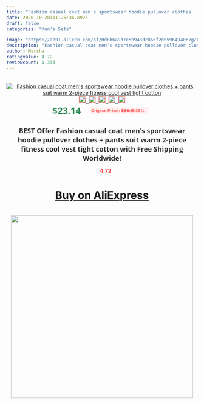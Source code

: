```yaml
---
title: "Fashion casual coat men's sportswear hoodie pullover clothes + pants suit warm 2-piece fitness cool vest tight cotton"
date: 2020-10-28T11:25:36.892Z
draft: false
categories: "Men's Sets"

image: "https://ae01.alicdn.com/kf/Hd8b6a9d7e5b943dc865f2d6596494067g/Fashion-casual-coat-men-s-sportswear-hoodie-pullover-clothes-pants-suit-warm-2-piece-fitness-cool.jpg"
description: "Fashion casual coat men's sportswear hoodie pullover clothes + pants suit warm 2-piece fitness cool vest tight cotton"
author: Marsha
ratingvalue: 4.72
reviewcount: 1.333
---
```

<br>
<div style="text-align: center;">
<a href="https://s.click.aliexpress.com/e/_9iDXGv" target="_blank" rel="nofollow noopener noreferrer"><img alt="Fashion casual coat men's sportswear hoodie pullover clothes + pants suit warm 2-piece fitness cool vest tight cotton" class="magnifier-image" src="https://ae01.alicdn.com/kf/Hd8b6a9d7e5b943dc865f2d6596494067g/Fashion-casual-coat-men-s-sportswear-hoodie-pullover-clothes-pants-suit-warm-2-piece-fitness-cool.jpg_640x640.jpg">
<br>
<img style="border:1px solid salmon" src="https://ae01.alicdn.com/kf/Hd8b6a9d7e5b943dc865f2d6596494067g/Fashion-casual-coat-men-s-sportswear-hoodie-pullover-clothes-pants-suit-warm-2-piece-fitness-cool.jpg_120x120.jpg">&nbsp;&nbsp;<img style="border:1px solid salmon" src="https://ae01.alicdn.com/kf/H79492da1b09d4384bc336547ad02c030B/Fashion-casual-coat-men-s-sportswear-hoodie-pullover-clothes-pants-suit-warm-2-piece-fitness-cool.jpg_120x120.jpg">&nbsp;&nbsp;<img style="border:1px solid salmon" src="https://ae01.alicdn.com/kf/H751575d11c3246ee9794fe29335121b6w/Fashion-casual-coat-men-s-sportswear-hoodie-pullover-clothes-pants-suit-warm-2-piece-fitness-cool.jpg_120x120.jpg">&nbsp;&nbsp;<img style="border:1px solid salmon" src="https://ae01.alicdn.com/kf/H58bf453a246c45bebf29da531842e379A/Fashion-casual-coat-men-s-sportswear-hoodie-pullover-clothes-pants-suit-warm-2-piece-fitness-cool.jpg_120x120.jpg">&nbsp;&nbsp;<img style="border:1px solid salmon" src="https://ae01.alicdn.com/kf/Habf48c23451b4ea4aca23449f4074d42O/Fashion-casual-coat-men-s-sportswear-hoodie-pullover-clothes-pants-suit-warm-2-piece-fitness-cool.jpg_120x120.jpg"></a></div><br0>
<div style="text-align: center;"><span style="background-color: white; border: 0px; box-sizing: border-box; color: seagreen; display: inline-block; font-family: &quot;open sans&quot; , &quot;arial&quot; , &quot;helvetica&quot; , sans-serif , &quot;heiti&quot;; font-size: 24px; font-stretch: inherit; font-weight: 700; line-height: inherit; margin: 0px 10px 0px 0px; padding: 0px; vertical-align: middle;">$23.14 </span>
<span style="background: rgb(255 , 241 , 241); border-radius: 3px; border: 0px; box-sizing: border-box; color: #ff4747; display: inline-block; font-family: inherit; font-size: 12px; font-stretch: inherit; font-style: inherit; font-variant: inherit; font-weight: 600; line-height: inherit; margin: 0px; padding: 2px 5px; transform: scale(0.9); vertical-align: middle;">Original Price : <b style="text-decoration: line-through;">$36.15 </b> 36%&nbsp;&nbsp;</span></div>
<h1 style="color: #333333; display: inline-block; font-family: &quot;open sans&quot; , &quot;arial&quot; , &quot;helvetica&quot; , sans-serif , &quot;heiti&quot;; font-size: 18px; font-stretch: inherit; font-weight: 700; text-align: center;">BEST Offer Fashion casual coat men's sportswear hoodie pullover clothes + pants suit warm 2-piece fitness cool vest tight cotton with Free Shipping Worldwide!</h1>
<div style="color: #ff4747; text-align: center;">
<img src="https://4.bp.blogspot.com/-M0ZcTcb-5uY/XleCXlxnR4I/AAAAAAAAAEc/OrjgMkXV1oMQFaCRZj5HQwOCBcu3w1FegCPcBGAYYCw/s1600/star.png" style="height: 15px;">&nbsp;<b>4.72</b></div>
<div class="button_cont" align="center"><a class="buynow_a" href="https://s.click.aliexpress.com/e/_9iDXGv" target="_blank" rel="nofollow noopener noreferrer"><H1>Buy on AliExpress</H1></a></div><br>
<div class="separator" style="clear: both; text-align: center;">
<img src="https://lh3.googleusercontent.com/-pTy5HemUv9M/XlePHvY0dAI/AAAAAAAAAE4/0nX5iRUoIWY8eMW9Dpxeirr157OZliDIgCLcBGAsYHQ/s1600/badge.gif" width="480">
</div>
